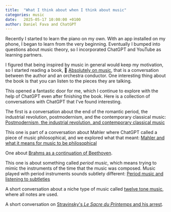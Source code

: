 ```yaml
---
title:  "What I think about when I think about music"
categories: music
date:   2025-05-17 10:00:00 +0100
author: Daniel Fava and ChatGPT
---
```


Recently I started to learn the piano on my own.
With an app installed on my phone, I began to learn from the very beginning.
Eventually I bumped into questions about music theory, so I incorporated ChatGPT and YouTube as learning partners.


I figured that being inspired by music in general would keep my motivation,
so I started reading a book,
:book: [Absolutely on music](https://en.wikipedia.org/wiki/Absolutely_on_Music),
that is a conversation between the author and an orchestra conductor.
One interesting thing about the book is that you can listen to the pieces they are talking.


This opened a fantastic door for me, which I continue to explore with the help of ChatGPT even after finishing the book.
Here is a collection of conversations with ChatGPT that I've found interesting.

The first is a conversation about the end of the romantic period, the industrial revolution, postmodernism, and the contemporary classical music: [Postmodernism, the industrial revolution, and contemporary classical music](/music/postmodernism.html)

This one is part of a conversation about Mahler where ChatGPT called a piece of music philosophical, and we explored what that meant:
[Mahler and what it means for music to be philosophical](/music/marhler_philosophical_music.html)

One about [Brahms as a continuation of Beethoven](/music/brahsm_and_beethoven.html).

This one is about something called _period music_, which means trying to mimic the instruments of the time that the music was composed.  Music played with period instruments sounds subtlety different: [Period music and listening to subtleties](/music/period_music.html)

A short conversation about a niche type of music called [twelve tone music](/music/twelve_tone.html), where all notes are used.

A short conversation on [Stravinsky's _Le Sacre du Printemps_ and his arrest](/music/stravinsky.html).

